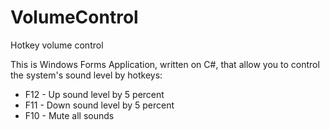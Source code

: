 VolumeControl
=============

Hotkey volume control

This is Windows Forms Application, written on C#, that allow you to control the system's sound level by hotkeys:
- F12 - Up sound level by 5 percent
- F11 - Down sound level by 5 percent
- F10 - Mute all sounds

